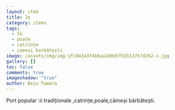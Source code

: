 ```yaml
---
layout: item
title: Ie
category: items
tags:
  - Ie
  - poale
  - catrințe
  - cameși barbătești
image: /assets/img/img-1fc843a3f4b6aa100d5fd2b13757d262-v.jpg
gallery: []
toc: false
comments: true
imageshadow: "true"
author: Beju Tamara
---
```

Port popular :ii tradiționale ,catrințe,poale,cămeși bărbătești.